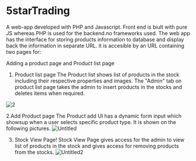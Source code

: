 # 5starTrading


A web-app developed with PHP and Javascript. Front end is biult with pure JS whereas PHP is used for the backend.no frameworks used. The web app has the interface for storing products information to database and display back the information in separate URL. it is accesible by an URL containing two pages for:

Adding a product page and
Product list page
1. Product list page
The Product list shows list of products in the stock including their respective properties and images. The "Admin" tab on product list page takes the admin to insert products in the stocks and deletes items when required.

![2](https://github.com/nathan-nigussie/5starTrading/assets/91279474/7fd25bfa-0bdb-4c3a-8d34-a63e993d6c56)


2.Add Product page
The Product add UI  has a dynamic form input which showsup when a user selects specific product type. It is shown on the following pictures.
![Untitled](https://github.com/nathan-nigussie/5starTrading/assets/91279474/7b7b9658-dfee-400b-a594-bc2801530980)

3. Stock View Page!
 Stock View Page gives access for the admin to view list of products in the stock and gives access for removing products from the stocks.
![Untitled2](https://github.com/nathan-nigussie/5starTrading/assets/91279474/02bb791c-555f-40b8-bc7f-63aa38795936)

